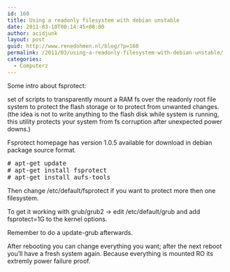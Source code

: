 ```yaml
---
id: 160
title: Using a readonly filesystem with debian unstable
date: 2011-03-10T00:14:45+00:00
author: acidjunk
layout: post
guid: http://www.renedohmen.nl/blog/?p=160
permalink: /2011/03/using-a-readonly-filesystem-with-debian-unstable/
categories:
  - Computerz
---
```

Some intro about fsprotect:
  
set of scripts to transparently mount a RAM fs over the readonly root file system to protect the flash storage or to protect from unwanted changes. (the idea is not to write anything to the flash disk while system is running, this utility protects your system from fs corruption after unexpected power downs.)

Fsprotect homepage has version 1.0.5 available for download in debian package source format.

<pre># apt-get update
# apt-get install fsprotect
# apt-get install aufs-tools
</pre>

Then change /etc/default/fsprotect if you want to protect more then one filesystem.
  
To get it working with grub/grub2 -> edit /etc/default/grub and add fsprotect=1G to the kernel options.
  
Remember to do a update-grub afterwards. 

After rebooting you can change everything you want; after the next reboot you&#8217;ll have a fresh system again. Because everything is mounted RO its extremly power failure proof.